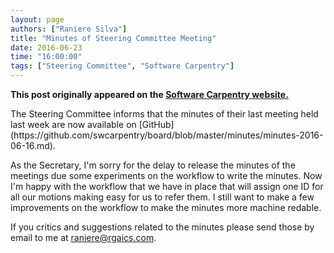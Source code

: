 ```yaml
---
layout: page
authors: ["Raniere Silva"]
title: "Minutes of Steering Committee Meeting"
date: 2016-06-23
time: "16:00:00"
tags: ["Steering Committee", "Software Carpentry"]
---
```


<p><b>This post originally appeared on the <a href="https://software-carpentry.org/">Software Carpentry website.</a></b></p>
The Steering Committee informs that the minutes of their last meeting held last week
are now available on [GitHub](https://github.com/swcarpentry/board/blob/master/minutes/minutes-2016-06-16.md).

As the Secretary,
I'm sorry for the delay to release the minutes of the meetings
due some experiments on the workflow to write the minutes.
Now I'm happy with the workflow that we have in place
that will assign one ID for all our motions
making easy for us to refer them.
I still want to make a few improvements on the workflow
to make the minutes more machine redable.

If you critics and suggestions related to the minutes
please send those by email to me at [raniere@rgaics.com](mailto:raniere@rgaiacs.com).
